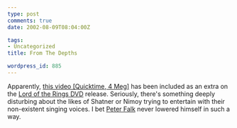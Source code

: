 ```yaml
---
type: post
comments: true
date: 2002-08-09T08:04:00Z

tags:
- Uncategorized
title: From The Depths

wordpress_id: 885
---
```


Apparently, [this video [Quicktime, 4 Meg]](http://www.straightnochaser.org/Ballad%20of%20Bilbo%20Baggins.mov) has been included as an extra on the [Lord of the Rings DVD](http://www.amazon.co.uk/exec/obidos/ASIN/B00005RDP8/) release. Seriously, there's something deeply disturbing about the likes of Shatner or Nimoy trying to entertain with their non-existent singing voices. I bet [Peter Falk](http://www.geocities.com/TvPilotGuy/columbo.html) never lowered himself in such a way.
